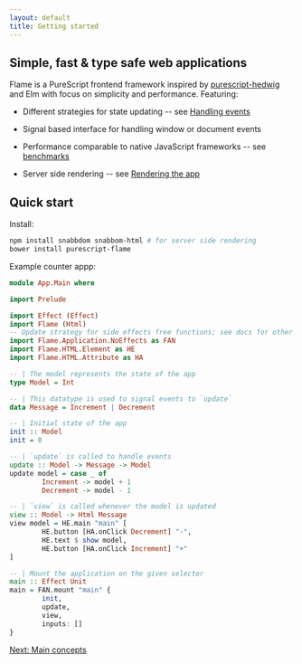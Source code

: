 ```yaml
---
layout: default
title: Getting started
---
```


## Simple, fast & type safe web applications

Flame is a PureScript frontend framework inspired by [purescript-hedwig](https://github.com/utkarshkukreti/purescript-hedwig) and Elm with focus on simplicity and performance. Featuring:

* Different strategies for state updating -- see [Handling events](events)

* Signal based interface for handling window or document events

* Performance comparable to native JavaScript frameworks -- see [benchmarks](benchmarks)

* Server side rendering -- see [Rendering the app](rendering)

## Quick start

Install:

```bash
npm install snabbdom snabbom-html # for server side rendering
bower install purescript-flame
```

Example counter appp:

```haskell
module App.Main where

import Prelude

import Effect (Effect)
import Flame (Html)
-- Update strategy for side effects free functions; see docs for other strategies
import Flame.Application.NoEffects as FAN
import Flame.HTML.Element as HE
import Flame.HTML.Attribute as HA

-- | The model represents the state of the app
type Model = Int

-- | This datatype is used to signal events to `update`
data Message = Increment | Decrement

-- | Initial state of the app
init :: Model
init = 0

-- | `update` is called to handle events
update :: Model -> Message -> Model
update model = case _ of
        Increment -> model + 1
        Decrement -> model - 1

-- | `view` is called whenever the model is updated
view :: Model -> Html Message
view model = HE.main "main" [
        HE.button [HA.onClick Decrement] "-",
        HE.text $ show model,
        HE.button [HA.onClick Increment] "+"
]

-- | Mount the application on the given selector
main :: Effect Unit
main = FAN.mount "main" {
        init,
        update,
        view,
        inputs: []
}
```

<a href="/concepts" class="direction">Next: Main concepts</a>
